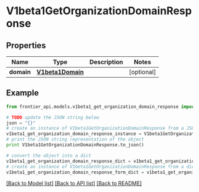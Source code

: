 # V1beta1GetOrganizationDomainResponse


## Properties
Name | Type | Description | Notes
------------ | ------------- | ------------- | -------------
**domain** | [**V1beta1Domain**](V1beta1Domain.md) |  | [optional] 

## Example

```python
from frontier_api.models.v1beta1_get_organization_domain_response import V1beta1GetOrganizationDomainResponse

# TODO update the JSON string below
json = "{}"
# create an instance of V1beta1GetOrganizationDomainResponse from a JSON string
v1beta1_get_organization_domain_response_instance = V1beta1GetOrganizationDomainResponse.from_json(json)
# print the JSON string representation of the object
print V1beta1GetOrganizationDomainResponse.to_json()

# convert the object into a dict
v1beta1_get_organization_domain_response_dict = v1beta1_get_organization_domain_response_instance.to_dict()
# create an instance of V1beta1GetOrganizationDomainResponse from a dict
v1beta1_get_organization_domain_response_form_dict = v1beta1_get_organization_domain_response.from_dict(v1beta1_get_organization_domain_response_dict)
```
[[Back to Model list]](../README.md#documentation-for-models) [[Back to API list]](../README.md#documentation-for-api-endpoints) [[Back to README]](../README.md)


